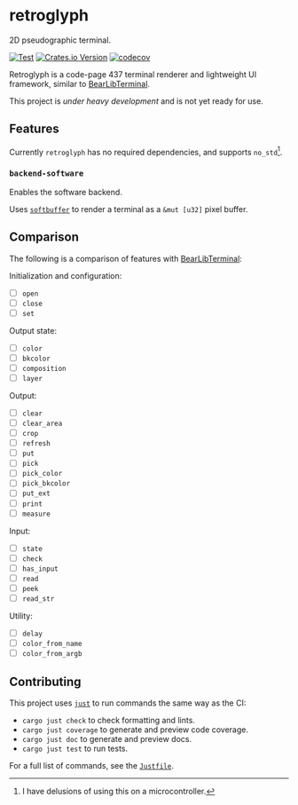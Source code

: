 # retroglyph

2D pseudographic terminal.

[![Test](https://github.com/crates-lurey-io/retroglyph/actions/workflows/test.yml/badge.svg)](https://github.com/crates-lurey-io/retroglyph/actions/workflows/test.yml)
[![Crates.io Version](https://img.shields.io/crates/v/retroglyph)](https://crates.io/crates/retroglyph)
[![codecov](https://codecov.io/gh/crates-lurey-io/retroglyph/graph/badge.svg?token=Z3VUWA3WYY)](https://codecov.io/gh/crates-lurey-io/retroglyph)

Retroglyph is a code-page 437 terminal renderer and lightweight UI framework,
similar to [BearLibTerminal](http://foo.wyrd.name/en:bearlibterminal).

This project is _under heavy development_ and is not yet ready for use.

## Features

Currently `retroglyph` has no required dependencies, and supports `no_std`[^1].

[^1]: I have delusions of using this on a microcontroller.

### `backend-software`

Enables the software backend.

Uses [`softbuffer`][] to render a terminal as a `&mut [u32]` pixel buffer.

[`softbuffer`]: https://crates.io/crates/softbuffer

## Comparison

The following is a comparison of features with [BearLibTerminal](http://foo.wyrd.name/en:bearlibterminal:reference):

Initialization and configuration:
- [ ] `open`
- [ ] `close`
- [ ] `set`

Output state:
- [ ] `color`
- [ ] `bkcolor`
- [ ] `composition`
- [ ] `layer`

Output:
- [ ] `clear`
- [ ] `clear_area`
- [ ] `crop`
- [ ] `refresh`
- [ ] `put`
- [ ] `pick`
- [ ] `pick_color`
- [ ] `pick_bkcolor`
- [ ] `put_ext`
- [ ] `print`
- [ ] `measure`

Input:
- [ ] `state`
- [ ] `check`
- [ ] `has_input`
- [ ] `read`
- [ ] `peek`
- [ ] `read_str`

Utility:
- [ ] `delay`
- [ ] `color_from_name`
- [ ] `color_from_argb`

## Contributing

This project uses [`just`][] to run commands the same way as the CI:

- `cargo just check` to check formatting and lints.
- `cargo just coverage` to generate and preview code coverage.
- `cargo just doc` to generate and preview docs.
- `cargo just test` to run tests.

[`just`]: https://crates.io/crates/just

For a full list of commands, see the [`Justfile`](./Justfile).
